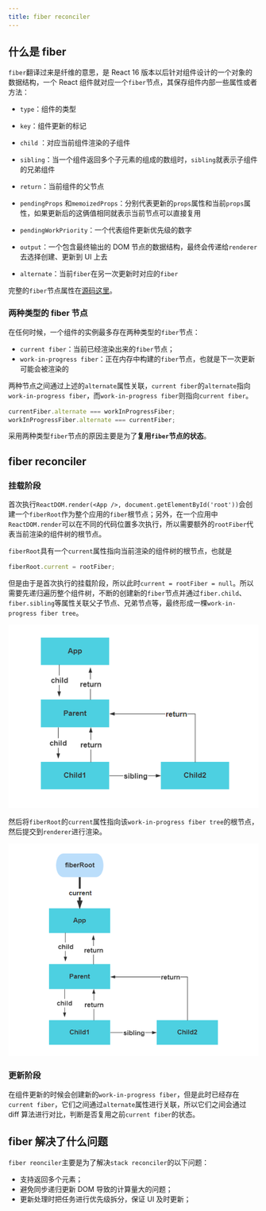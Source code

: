 ```yaml
---
title: fiber reconciler
---
```


## 什么是 fiber

`fiber`翻译过来是纤维的意思，是 React 16 版本以后针对组件设计的一个对象的数据结构，一个 React 组件就对应一个`fiber`节点，其保存组件内部一些属性或者方法：

- `type`：组件的类型
- `key`：组件更新的标记
- `child` ：对应当前组件渲染的子组件
- `sibling`：当一个组件返回多个子元素的组成的数组时，`sibling`就表示子组件的兄弟组件
- `return`：当前组件的父节点

- `pendingProps` 和`memoizedProps`：分别代表更新的`props`属性和当前`props`属性，如果更新后的这俩值相同就表示当前节点可以直接复用
- `pendingWorkPriority`：一个代表组件更新优先级的数字

- `output`：一个包含最终输出的 DOM 节点的数据结构，最终会传递给`renderer`去选择创建、更新到 UI 上去

- `alternate`：当前`fiber`在另一次更新时对应的`fiber`

完整的`fiber`节点属性在[源码这里](https://github.com/facebook/react/blob/1fb18e22ae66fdb1dc127347e169e73948778e5a/packages/react-reconciler/src/ReactFiber.new.js#L117)。

### 两种类型的 fiber 节点

在任何时候，一个组件的实例最多存在两种类型的`fiber`节点：

- `current fiber`：当前已经渲染出来的`fiber`节点；
- `work-in-progress fiber`：正在内存中构建的`fiber`节点，也就是下一次更新可能会被渲染的

两种节点之间通过上述的`alternate`属性关联，`current fiber`的`alternate`指向`work-in-progress fiber`，而`work-in-progress fiber`则指向`current fiber`。

```js
currentFiber.alternate === workInProgressFiber;
workInProgressFiber.alternate === currentFiber;
```

采用两种类型`fiber`节点的原因主要是为了**复用`fiber`节点的状态**。

## fiber reconciler

### 挂载阶段

首次执行`ReactDOM.render(<App />, document.getElementById('root'))`会创建一个`fiberRoot`作为整个应用的`fiber`根节点；另外，在一个应用中`ReactDOM.render`可以在不同的代码位置多次执行，所以需要额外的`rootFiber`代表当前渲染的组件树的根节点。

`fiberRoot`具有一个`current`属性指向当前渲染的组件树的根节点，也就是

```js
fiberRoot.current = rootFiber;
```

但是由于是首次执行的挂载阶段，所以此时`current = rootFiber = null`。所以需要先递归遍历整个组件树，不断的创建新的`fiber`节点并通过`fiber.child`、`fiber.sibling`等属性关联父子节点、兄弟节点等，最终形成一棵`work-in-progress fiber tree`。

![image-20210926231050648](../../images/image-20210926231050648.png)

然后将`fiberRoot`的`current`属性指向该`work-in-progress fiber tree`的根节点，然后提交到`renderer`进行渲染。

![image-20210926231121639](../../images/image-20210926231121639.png)

### 更新阶段

在组件更新的时候会创建新的`work-in-progress fiber`，但是此时已经存在`current fiber`，它们之间通过`alternate`属性进行关联，所以它们之间会通过 diff 算法进行对比，判断是否复用之前`current fiber`的状态。

## fiber 解决了什么问题

`fiber reonciler`主要是为了解决`stack reconciler`的以下问题：

- 支持返回多个元素；
- 避免同步递归更新 DOM 导致的计算量大的问题；
- 更新处理时把任务进行优先级拆分，保证 UI 及时更新；
